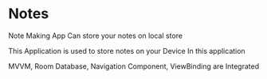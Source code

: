 # Notes
Note Making App Can store your notes on local store 

This Application is used to store notes on your Device In this application

MVVM, Room Database, Navigation Component, ViewBinding are Integrated 
